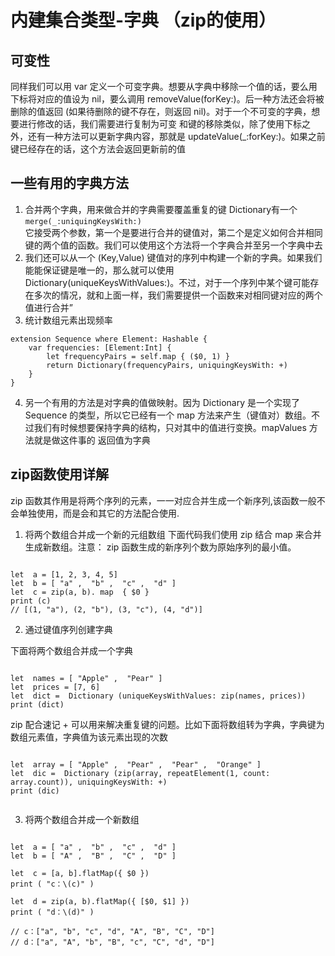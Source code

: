 # 内建集合类型-字典 （zip的使用）

## 可变性
同样我们可以用 var 定义一个可变字典。想要从字典中移除一个值的话，要么用下标将对应的值设为 nil，要么调用 removeValue(forKey:)。后一种方法还会将被删除的值返回 (如果待删除的键不存在，则返回 nil)。对于一个不可变的字典，想要进行修改的话，我们需要进行复制为可变
和键的移除类似，除了使用下标之外，还有一种方法可以更新字典内容，那就是 updateValue(_:forKey:)。如果之前键已经存在的话，这个方法会返回更新前的值  


## 一些有用的字典方法
1. 合并两个字典，用来做合并的字典需要覆盖重复的键 Dictionary有一个 `merge(_:uniquingKeysWith:)`  
它接受两个参数，第一个是要进行合并的键值对，第二个是定义如何合并相同键的两个值的函数。我们可以使用这个方法将一个字典合并至另一个字典中去
2. 我们还可以从一个 (Key,Value) 键值对的序列中构建一个新的字典。如果我们能能保证键是唯一的，那么就可以使用 Dictionary(uniqueKeysWithValues:)。不过，对于一个序列中某个键可能存在多次的情况，就和上面一样，我们需要提供一个函数来对相同键对应的两个值进行合并”
3. 统计数组元素出现频率  

```
extension Sequence where Element: Hashable {
	var frequencies: [Element:Int] {
		let frequencyPairs = self.map { ($0, 1) }
		return Dictionary(frequencyPairs, uniquingKeysWith: +)
	}
} 

```

4. 另一个有用的方法是对字典的值做映射。因为 Dictionary 是一个实现了 Sequence 的类型，所以它已经有一个 map 方法来产生（键值对）数组。不过我们有时候想要保持字典的结构，只对其中的值进行变换。mapValues 方法就是做这件事的 返回值为字典


## zip函数使用详解
zip 函数其作用是将两个序列的元素，一一对应合并生成一个新序列,该函数一般不会单独使用，而是会和其它的方法配合使用.  
1. 将两个数组合并成一个新的元组数组 下面代码我们使用  zip 结合  map 来合并生成新数组。注意： zip 函数生成的新序列个数为原始序列的最小值。
```

let  a = [1, 2, 3, 4, 5]
let  b = [ "a" ,  "b" ,  "c" ,  "d" ]
let  c = zip(a, b). map  { $0 }
print (c)
// [(1, "a"), (2, "b"), (3, "c"), (4, "d")]

```

2. 通过键值序列创建字典

下面将两个数组合并成一个字典
```

let  names = [ "Apple" ,  "Pear" ]
let  prices = [7, 6]
let  dict =  Dictionary (uniqueKeysWithValues: zip(names, prices))
print (dict)

```

 zip 配合速记  + 可以用来解决重复键的问题。比如下面将数组转为字典，字典键为数组元素值，字典值为该元素出现的次数
```

let  array = [ "Apple" ,  "Pear" ,  "Pear" ,  "Orange" ]
let  dic =  Dictionary (zip(array, repeatElement(1, count: array.count)), uniquingKeysWith: +)
print (dic)


```

3. 将两个数组合并成一个新数组
```

let  a = [ "a" ,  "b" ,  "c" ,  "d" ]
let  b = [ "A" ,  "B" ,  "C" ,  "D" ]
 
let  c = [a, b].flatMap({ $0 })
print ( "c：\(c)" )
 
let  d = zip(a, b).flatMap({ [$0, $1] })
print ( "d：\(d)" )

// c：["a", "b", "c", "d", "A", "B", "C", "D"]
// d：["a", "A", "b", "B", "c", "C", "d", "D"]

```






